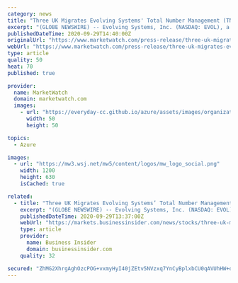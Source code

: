 ```yaml
---
category: news
title: "Three UK Migrates Evolving Systems' Total Number Management (TNM(TM)) to Microsoft Azure in OSS/BSS Transformation Programme"
excerpt: "(GLOBE NEWSWIRE) -- Evolving Systems, Inc. (NASDAQ: EVOL), a leader in real-time digital engagement solutions and services, is proud to announce that its proven TNM solution has been deployed at Three UK on Microsoft Azure for the management of Three UK's customer lifecycle."
publishedDateTime: 2020-09-29T14:40:00Z
originalUrl: "https://www.marketwatch.com/press-release/three-uk-migrates-evolving-systems-total-number-management-tnmtm-to-microsoft-azure-in-ossbss-transformation-programme-2020-09-29-91843613"
webUrl: "https://www.marketwatch.com/press-release/three-uk-migrates-evolving-systems-total-number-management-tnmtm-to-microsoft-azure-in-ossbss-transformation-programme-2020-09-29-91843613"
type: article
quality: 50
heat: 70
published: true

provider:
  name: MarketWatch
  domain: marketwatch.com
  images:
    - url: "https://everyday-cc.github.io/azure/assets/images/organizations/marketwatch.com-50x50.jpg"
      width: 50
      height: 50

topics:
  - Azure

images:
  - url: "https://mw3.wsj.net/mw5/content/logos/mw_logo_social.png"
    width: 1200
    height: 630
    isCached: true

related:
  - title: "Three UK Migrates Evolving Systems’ Total Number Management (TNM™) to Microsoft Azure in OSS/BSS Transformation Programme"
    excerpt: "(GLOBE NEWSWIRE) -- Evolving Systems, Inc. (NASDAQ: EVOL), a leader in real-time digital engagement solutions and services, is proud to announce that its proven TNM solution has been deployed at Three UK on Microsoft Azure for the management of Three UK’s customer lifecycle."
    publishedDateTime: 2020-09-29T13:37:00Z
    webUrl: "https://markets.businessinsider.com/news/stocks/three-uk-migrates-evolving-systems-total-number-management-tnm-to-microsoft-azure-in-oss-bss-transformation-programme-1029630897"
    type: article
    provider:
      name: Business Insider
      domain: businessinsider.com
    quality: 32

secured: "ZhMG2XhrgAghOzcPOG+vxmyHyI40jZEtv5NVzxq7YnCyBplxbCU0qAVUhHW+qLVmh+AGOpG4YUCW8UQqZ/zVtY1kTEVzaWcaIMaFlTJeGPE4nbWVbPiKgB6OFcwox4M3how/hGWRB5V4gcBYGJ5Qm4fJwwaOXCB8q2OPW7R7p4wR0ZSYlcWKpkl8SYtWuSfj1jc0YM+7ZUJuKs5iufO5sa+jXaBFMVe16YDrNY+LtELyKq/BeVhcvxZQm9eDsEtwGdByjGtOZOfPwxR59T/qr1ahrSxeUsqqiONT95Ggbbjhw0fQIs8q3CDguawS4/60rb4zYVTBnSXicZz3NvZfihEO7CIAq4rYvWkemWj3J78=;ez/LBIhSfxql8e6VZwpvQw=="
---
```


